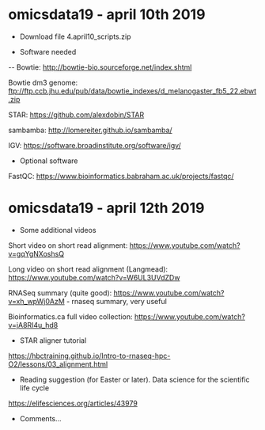 # omicsdata19 - april 10th 2019

- Download file 4.april10_scripts.zip

- Software needed

-- Bowtie: http://bowtie-bio.sourceforge.net/index.shtml

Bowtie dm3 genome: ftp://ftp.ccb.jhu.edu/pub/data/bowtie_indexes/d_melanogaster_fb5_22.ebwt.zip

STAR: https://github.com/alexdobin/STAR

sambamba: http://lomereiter.github.io/sambamba/

IGV: https://software.broadinstitute.org/software/igv/

- Optional software

FastQC: https://www.bioinformatics.babraham.ac.uk/projects/fastqc/

# omicsdata19 - april 12th 2019

- Some additional videos

Short video on short read alignment: https://www.youtube.com/watch?v=gqYgNXoshsQ

Long video on short read alignment (Langmead): https://www.youtube.com/watch?v=W6UL3UVdZDw

RNASeq summary (quite good): https://www.youtube.com/watch?v=xh_wpWj0AzM - rnaseq summary, very useful

Bioinformatics.ca full video collection: https://www.youtube.com/watch?v=jA8RI4u_hd8

- STAR aligner tutorial

https://hbctraining.github.io/Intro-to-rnaseq-hpc-O2/lessons/03_alignment.html

- Reading suggestion (for Easter or later). Data science for the scientific life cycle

https://elifesciences.org/articles/43979

- Comments...
